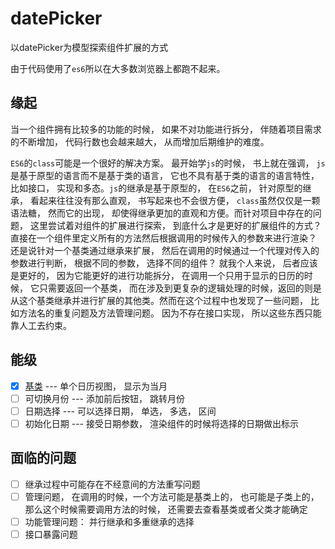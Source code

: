 # datePicker
以datePicker为模型探索组件扩展的方式

由于代码使用了`es6`所以在大多数浏览器上都跑不起来。


## 缘起

当一个组件拥有比较多的功能的时候， 如果不对功能进行拆分， 伴随着项目需求的不断增加， 代码行数也会越来越大， 从而增加后期维护的难度。

`ES6`的`class`可能是一个很好的解决方案。 最开始学`js`的时候， 书上就在强调， `js`是基于原型的语言而不是基于类的语言， 它也不具有基于类的语言的语言特性， 比如接口， 实现和多态。`js`的继承是基于原型的， 在`ES6`之前， 针对原型的继承， 看起来往往没有那么直观， 书写起来也不会很方便， `class`虽然仅仅是一颗语法糖， 然而它的出现， 却使得继承更加的直观和方便。而针对项目中存在的问题， 这里尝试着对组件的扩展进行探索， 到底什么才是更好的扩展组件的方式？ 直接在一个组件里定义所有的方法然后根据调用的时候传入的参数来进行渲染？ 还是说针对一个基类通过继承来扩展， 然后在调用的时候通过一个代理对传入的参数进行判断， 根据不同的参数， 选择不同的组件？ 就我个人来说， 后者应该是更好的， 因为它能更好的进行功能拆分， 在调用一个只用于显示的日历的时候， 它只需要返回一个基类， 而在涉及到更复杂的逻辑处理的时候，返回的则是从这个基类继承并进行扩展的其他类。然而在这个过程中也发现了一些问题， 比如方法名的重复问题及方法管理问题。 因为不存在接口实现， 所以这些东西只能靠人工去约束。



## 能级

- [x] [基类](./com/base.js) --- 单个日历视图， 显示为当月
- [ ] 可切换月份   --- 添加前后按钮， 跳转月份
- [ ] 日期选择  --- 可以选择日期， 单选， 多选， 区间
- [ ] 初始化日期 --- 接受日期参数， 渲染组件的时候将选择的日期做出标示

## 面临的问题
- [ ] 继承过程中可能存在不经意间的方法重写问题
- [ ] 管理问题， 在调用的时候，一个方法可能是基类上的， 也可能是子类上的， 那么这个时候需要调用方法的时候， 还需要去查看基类或者父类才能确定
- [ ] 功能管理问题： 并行继承和多重继承的选择
- [ ] 接口暴露问题
